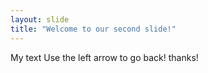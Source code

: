 ```yaml
---
layout: slide
title: "Welcome to our second slide!"
---
```

My text
Use the left arrow to go back!
thanks!
